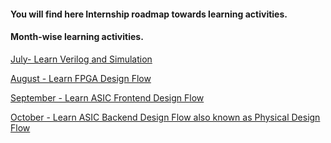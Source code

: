 #### You will find here Internship roadmap towards learning activities.

#### Month-wise learning activities.

[July- Learn Verilog and Simulation](https://github.com/dicdesign/ieeeMentorshipHyd/tree/main/internshipRoadmap/1%20cover%20in%20july#readme)

[August - Learn FPGA Design Flow](https://github.com/dicdesign/ieeeMentorshipHyd/tree/main/internshipRoadmap/2%20cover%20in%20august)

[September - Learn ASIC Frontend Design Flow](https://github.com/dicdesign/ieeeMentorshipHyd/tree/main/internshipRoadmap/3%20cover%20in%20september)

[October - Learn ASIC Backend Design Flow also known as Physical Design Flow](https://github.com/dicdesign/ieeeMentorshipHyd/tree/main/internshipRoadmap/4%20cover%20in%20october)
